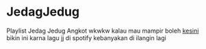 # JedagJedug
Playlist Jedag Jedug Angkot wkwkw
kalau mau mampir boleh [kesini](https://jj.msync.my.id)  
bikin ini karna lagu jj di spotify kebanyakan di ilangin lagi
